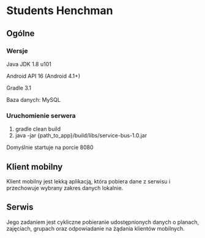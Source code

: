 Students Henchman
=================
## Ogólne
### Wersje
Java JDK 1.8 u101

Android API 16 (Android 4.1+)

Gradle 3.1

Baza danych: MySQL

### Uruchomienie serwera
1. gradle clean build
2. java -jar {path_to_app}/build/libs/service-bus-1.0.jar

Domyślnie startuje na porcie 8080

## Klient mobilny

Klient mobilny jest lekką aplikacją, która pobiera dane z serwisu i przechowuje wybrany zakres danych lokalnie.

## Serwis

Jego zadaniem jest cykliczne pobieranie udostępnionych danych o planach, zajęciach, grupach oraz odpowiadanie na żądania klientów mobilnych.
